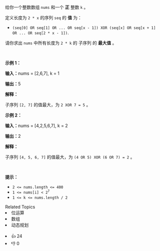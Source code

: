 <p>给你一个整数数组&nbsp;<code>nums</code>&nbsp;和一个 <strong>正</strong>&nbsp;整数&nbsp;<code>k</code>&nbsp;。</p>

<p>定义长度为 <code>2 * x</code>&nbsp;的序列 <code>seq</code>&nbsp;的 <strong>值</strong>&nbsp;为：</p>

<ul> 
 <li><code>(seq[0] OR seq[1] OR ... OR seq[x - 1]) XOR (seq[x] OR seq[x + 1] OR ... OR seq[2 * x - 1])</code>.</li> 
</ul>

<p>请你求出 <code>nums</code>&nbsp;中所有长度为 <code>2 * k</code>&nbsp;的 <span data-keyword="subsequence-array">子序列</span> 的 <strong>最大值</strong>&nbsp;。</p>

<p>&nbsp;</p>

<p><strong class="example">示例 1：</strong></p>

<div class="example-block"> 
 <p><span class="example-io"><b>输入：</b>nums = [2,6,7], k = 1</span></p> 
</div>

<p><span class="example-io"><b>输出：</b>5</span></p>

<p><strong>解释：</strong></p>

<p>子序列&nbsp;<code>[2, 7]</code>&nbsp;的值最大，为&nbsp;<code>2 XOR 7 = 5</code>&nbsp;。</p>

<p><strong class="example">示例 2：</strong></p>

<div class="example-block"> 
 <p><span class="example-io"><b>输入：</b>nums = [4,2,5,6,7], k = 2</span></p> 
</div>

<p><span class="example-io"><b>输出：</b>2</span></p>

<p><strong>解释：</strong></p>

<p>子序列&nbsp;<code>[4, 5, 6, 7]</code>&nbsp;的值最大，为&nbsp;<code>(4 OR 5) XOR (6 OR 7) = 2</code>&nbsp;。</p>

<p>&nbsp;</p>

<p><strong>提示：</strong></p>

<ul> 
 <li><code>2 &lt;= nums.length &lt;= 400</code></li> 
 <li><code>1 &lt;= nums[i] &lt; 2<sup>7</sup></code></li> 
 <li><code>1 &lt;= k &lt;= nums.length / 2</code></li> 
</ul>

<div><div>Related Topics</div><div><li>位运算</li><li>数组</li><li>动态规划</li></div></div><br><div><li>👍 24</li><li>👎 0</li></div>